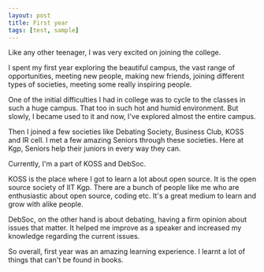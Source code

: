 ```yaml
---
layout: post
title: First year 
tags: [test, sample]
---
```


Like any other teenager, I was very excited on joining the college.

I spent my first year exploring the beautiful campus, the vast range of opportunities, meeting new people, making new friends, joining different types of societies, meeting some really inspiring people.

One of the initial difficulties I had in college was to cycle to the classes in such a huge campus. That too in such hot and humid environment. But slowly, I became used to it and now, I've explored almost the entire campus.

Then I joined a few societies like Debating Society, Business Club, KOSS and IR cell. I met a few amazing Seniors through these societies. Here at Kgp, Seniors help their juniors in every way they can.

Currently, I'm a part of KOSS and DebSoc.

KOSS is the place where I got to learn a lot about open source. It is the open source society of IIT Kgp. There are a bunch of people like me who are enthusiastic about open source, coding etc. It's a great medium to learn and grow with alike people.

DebSoc, on the other hand is about debating, having a firm opinion about issues that matter. It helped me improve as a speaker and increased my knowledge regarding the current issues.


So overall, first year was an amazing learning experience. I learnt a lot of things that can't be found in books.